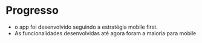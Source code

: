 # Progresso

- o app foi desenvolvido seguindo a estratégia mobile first.
- As funcionalidades desenvolvidas até agora foram a maioria para mobile

